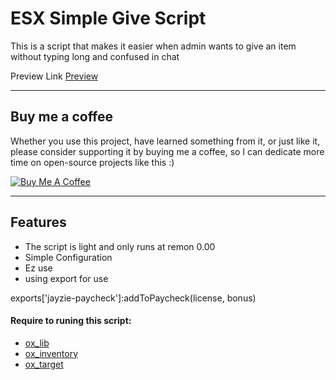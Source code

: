 ESX Simple Give Script
============

This is a script that makes it easier when admin wants to give an item without typing long and confused in chat

Preview Link <a href='https://www.youtube.com/watch?v=KwKRrMIYo04&t=31s&ab_channel=SuryaWijaya'>Preview<a>

---
## Buy me a coffee

Whether you use this project, have learned something from it, or just like it, please consider supporting it by buying me a coffee, so I can dedicate more time on open-source projects like this :)

<a href="https://saweria.co/SawerJaya" target="_blank"><img src="https://www.buymeacoffee.com/assets/img/custom_images/orange_img.png" alt="Buy Me A Coffee" style="height: auto !important;width: auto !important;" ></a>

---

## Features
- The script is light and only runs at remon 0.00
- Simple Configuration
- Ez use
- using export for use

exports['jayzie-paycheck']:addToPaycheck(license, bonus)

#### Require to runing this script:
- <a href ="https://github.com/overextended/ox_lib">ox_lib<a>
- <a href ="https://github.com/overextended/ox_inventory">ox_inventory<a>
- <a href ="https://github.com/overextended/ox_target">ox_target<a>
